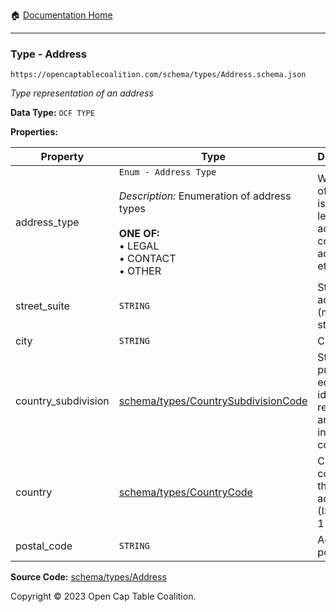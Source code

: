 :house: [Documentation Home](/README.md)

---

### Type - Address

`https://opencaptablecoalition.com/schema/types/Address.schema.json`

_Type representation of an address_

**Data Type:** `OCF TYPE`

**Properties:**

| Property            | Type                                                                                                                                                    | Description                                                                       | Required   |
| ------------------- | ------------------------------------------------------------------------------------------------------------------------------------------------------- | --------------------------------------------------------------------------------- | ---------- |
| address_type        | `Enum - Address Type`</br></br>_Description:_ Enumeration of address types</br></br>**ONE OF:** </br>&bull; LEGAL </br>&bull; CONTACT </br>&bull; OTHER | What type of address is this (e.g. legal address, contact address, etc.)          | `REQUIRED` |
| street_suite        | `STRING`                                                                                                                                                | Street address (multi-line string)                                                | -          |
| city                | `STRING`                                                                                                                                                | City                                                                              | -          |
| country_subdivision | [schema/types/CountrySubdivisionCode](/docs/schema/types/CountrySubdivisionCode.md)                                                                     | State, province, or equivalent identifier required for an address in this country | -          |
| country             | [schema/types/CountryCode](/docs/schema/types/CountryCode.md)                                                                                           | Country code for this address (ISO 3166-1 alpha-2)                                | `REQUIRED` |
| postal_code         | `STRING`                                                                                                                                                | Address postal code                                                               | -          |

**Source Code:** [schema/types/Address](/schema/types/Address.schema.json)

Copyright © 2023 Open Cap Table Coalition.
